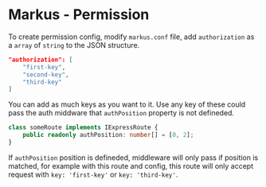 # Markus - Permission

To create permission config, modify `markus.conf` file, add `authorization` as a `array` of `string` to the JSON structure.

```json
"authorization": [
    "first-key",
    "second-key",
    "third-key"
]
```

You can add as much keys as you want to it. Use any key of these could pass the auth middware that `authPosition` property is not defineded.

```typescript
class someRoute implements IExpressRoute {
    public readonly authPosition: number[] = [0, 2];
}
```

If `authPosition` position is defineded, middleware will only pass if position is matched, for example with this route and config, this route will only accept request with `key: 'first-key'` or `key: 'third-key'`.

